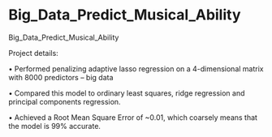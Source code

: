 # Big_Data_Predict_Musical_Ability
Big_Data_Predict_Musical_Ability

Project details:

• Performed penalizing adaptive lasso regression on a 4-dimensional matrix with 8000 predictors – big data

• Compared this model to ordinary least squares, ridge regression and principal components regression.

• Achieved a Root Mean Square Error of ~0.01, which coarsely means that the model is 99% accurate.
